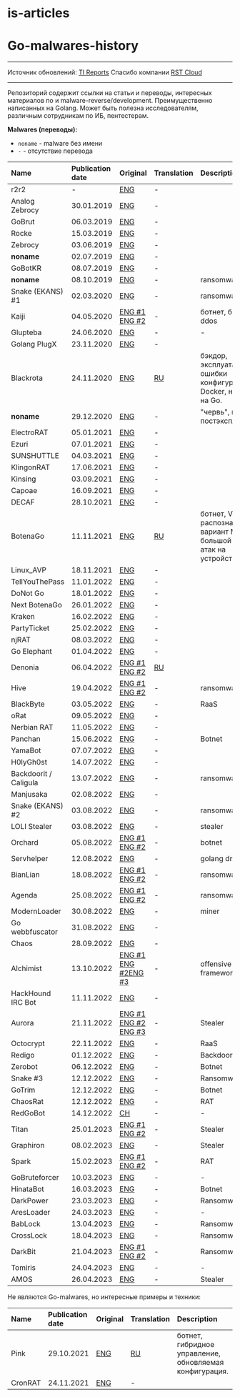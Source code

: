 # is-articles
# Go-malwares-history

---
Источник обновлений: [TI Reports](https://t.me/aptreports)
Спасибо компании [RST Cloud](https://www.rstcloud.com/)

---

Репозиторий содержит ссылки на статьи и переводы, интересных материалов по и malware-reverse/development. Преимущественно 
написанных на Golang. Может быть полезна исследователям, различным сотрудникам по ИБ, пентестерам.

**Malwares (переводы):**
* ```noname``` - malware без имени 
* ```-``` - отсутствие перевода


| Name           | Publication date | Original | Translation                               | Description                |
|:---------------|:-----------------| :------- |:------------------------------------------| :------------------------- |
| r2r2 			 | -       			| [ENG](https://www.guardicore.com/labs/operation-prowli-traffic-manipulation-cryptocurrency-mining/) | -                                         ||
| Analog Zebrocy | 30.01.2019       | [ENG](https://blog.malwarebytes.com/threat-analysis/2019/01/analyzing-new-stealer-written-golang/) | -                                         ||
| GoBrut 		 | 06.03.2019       | [ENG](https://www.fortinet.com/blog/threat-research/new-stealth-worker-campaign-creates-a-multi-platform-army-of-bru) | -                                         ||
| Rocke 		 | 15.03.2019       | [ENG](https://www.anomali.com/blog/rocke-evolves-its-arsenal-with-a-new-malware-family-written-in-golang) | - ||
| Zebrocy        | 03.06.2019       | [ENG](https://securelist.com/zebrocys-multilanguage-malware-salad/90680/) | -                                         ||
| <b>noname</b>  | 02.07.2019       | [ENG](https://www.f5.com/labs/articles/threat-intelligence/new-golang-malware-is-spreading-via-multiple-exploits-to-mine-mo) | -                                         ||
| GoBotKR		 | 08.07.2019       | [ENG](https://www.welivesecurity.com/2019/07/08/south-korean-users-backdoor-torrents/) | -                                         ||
| <b>noname</b>		 | 08.10.2019       | [ENG](https://www.fortinet.com/blog/threat-research/new-golang-ransomware-targeting-linux-systems) | -                                         |ransomware|
| Snake (EKANS) #1| 02.03.2020       | [ENG](https://www.dragos.com/blog/industry-news/ekans-ransomware-and-ics-operations/) | -                                         |ransomware|
| Kaiji   		 | 04.05.2020       | [ENG #1](https://www.intezer.com/blog/research/kaiji-new-chinese-linux-malware-turning-to-golang/) [ENG #2](https://sysdig.com/blog/chaos-malware-persistence-evasion-techniques)| -                                         |ботнет, брут ssh, ddos|
| Glupteba       | 24.06.2020       | [ENG](https://news.sophos.com/en-us/2020/06/24/glupteba-report/) | -                                         | - |
| Golang PlugX   | 23.11.2020       | [ENG](https://www.proofpoint.com/us/blog/threat-insight/ta416-goes-ground-and-returns-golang-plugx-malware-loader) | -                                         ||
| Blackrota      | 24.11.2020       | [ENG](https://blog.netlab.360.com/blackrota-a-heavily-obfuscated-backdoor-written-in-go/) | [RU](./translations/malware/blackrota.md) |бэкдор, эксплуатация ошибки конфигурации Docker, написан на Go. |
| <b>noname</b>  | 29.12.2020       | [ENG](https://www.intezer.com/blog/research/new-golang-worm-drops-xmrig-miner-on-servers/) | - |"червь", майнер, постэксплуатация. |
| ElectroRAT     | 05.01.2021       | [ENG](https://www.intezer.com/blog/research/operation-electrorat-attacker-creates-fake-companies-to-drain-your-crypto-wallets/) | -                                         ||
| Ezuri          | 07.01.2021       | [ENG](https://www.bleepingcomputer.com/news/security/linux-malware-authors-use-ezuri-golang-crypter-for-zero-detection/) | -                                         ||
| SUNSHUTTLE     | 04.03.2021       | [ENG](https://www.mandiant.com/resources/blog/sunshuttle-second-stage-backdoor-targeting-us-based-entity) | -                                         ||
| KlingonRAT     | 17.06.2021       | [ENG](https://www.intezer.com/blog/malware-analysis/klingon-rat-holding-on-for-dear-life/) | -                                         ||
| Kinsing        | 03.09.2021       | [ENG](https://www.cyberark.com/resources/threat-research-blog/kinsing-the-malware-with-two-faces) | -                                         ||
| Capoae         | 16.09.2021       | [ENG](https://www.akamai.com/blog/security/capoae-malware-ramps-up-uses-multiple-vulnerabilities-and-tactics-to-spread) | -                                         ||
| DECAF          | 28.10.2021       | [ENG](https://blog.morphisec.com/decaf-ransomware-a-new-golang-threat-makes-its-appearance)      | -                                         ||
| BotenaGo       | 11.11.2021       | [ENG](https://cybersecurity.att.com/blogs/labs-research/att-alien-labs-finds-new-golang-malwarebotenago-targeting-millions-of-routers-and-iot-devices-with-more-than-30-exploits) | [RU](./translations/malware/botenago.md)  | ботнет, VT распознается как вариант Mirai, большой вектор атак на устройства. |
| Linux_AVP      | 18.11.2021       | [ENG](https://sansec.io/research/ecommerce-malware-linux-avp) | -                                         ||
| TellYouThePass | 11.01.2022       | [ENG](https://www.crowdstrike.com/blog/tellyouthepass-ransomware-analysis-reveals-modern-reinterpretation-using-golang/) | -                                         | |
| DoNot Go       | 18.01.2022       | [ENG](https://www.welivesecurity.com/2022/01/18/donot-go-do-not-respawn/) | -                                         | |
| Next BotenaGo  | 26.01.2022       | [ENG](https://cybersecurity.att.com/blogs/labs-research/botenago-strike-again-malware-source-code-uploaded-to-github) | -                                         | |
| Kraken         | 16.02.2022       | [ENG](https://www.zerofox.com/blog/meet-kraken-a-new-golang-botnet-in-development/) | -                                         | |
| PartyTicket    | 25.02.2022       | [ENG](https://www.zscaler.com/blogs/security-research/technical-analysis-partyticket-ransomware) |-||
| njRAT    		 | 08.03.2022       | [ENG](https://asec.ahnlab.com/en/32450/) |-||
| Go Elephant    | 01.04.2022       | [ENG](https://blog.malwarebytes.com/threat-intelligence/2022/04/new-uac-0056-activity-theres-a-go-elephant-in-the-room/) | -                                         | |
| Denonia        | 06.04.2022       | [ENG #1](https://www.cadosecurity.com/cado-discovers-denonia-the-first-malware-specifically-targeting-lambda/) [ENG #2](https://www.cadosecurity.com/quick-update-on-recent-denonia-samples/)| [RU](./translations/malware/denonia.md)                                         | |
| Hive           | 19.04.2022       | [ENG #1](https://www.cadosecurity.com/cado-discovers-denonia-the-first-malware-specifically-targeting-lambda/) [ENG #2](https://www.avertium.com/resources/threat-reports/an-update-on-hive-ransomware)| - | ransomware |
| BlackByte      | 03.05.2022       | [ENG](https://www.zscaler.com/blogs/security-research/analysis-blackbyte-ransomwares-go-based-variants) |-| RaaS  |
| oRat           | 09.05.2022       | [ENG](https://www.sentinelone.com/blog/from-the-front-lines-unsigned-macos-orat-malware-gambles-for-the-win/) | -                                         ||
| Nerbian RAT    | 11.05.2022       | [ENG](https://www.proofpoint.com/us/blog/threat-insight/nerbian-rat-using-covid-19-themes-features-sophisticated-evasion-techniques) | -                                         ||
| Panchan        | 15.06.2022       | [ENG](https://www.akamai.com/blog/security/new-p2p-botnet-panchan) |-| Botnet  |
| YamaBot        | 07.07.2022       | [ENG](https://blogs.jpcert.or.jp/en/2022/07/yamabot.html) |-|   |
| H0lyGh0st      | 14.07.2022       | [ENG](https://www.microsoft.com/security/blog/2022/07/14/north-korean-threat-actor-targets-small-and-midsize-businesses-with-h0lygh0st-ransomware/) |-|   |
| Backdoorit / Caligula | 13.07.2022       | [ENG](https://decoded.avast.io/davidalvarez/go-malware-on-the-rise/) |-| ransomware |
| Manjusaka      | 02.08.2022       | [ENG](https://blog.talosintelligence.com/2022/08/manjusaka-offensive-framework.html) |-| |
| Snake (EKANS) #2| 03.08.2022       | [ENG](https://www.0ffset.net/reverse-engineering/analysing-snake-ransomware/) |-| ransomware |
| LOLI Stealer   | 03.08.2022       |[ENG](https://blog.cyble.com/2022/08/03/loli-stealer-golang-based-infostealer-spotted-in-the-wild/)  |-| stealer|
| Orchard        | 05.08.2022       | [ENG #1](https://blog.netlab.360.com/a-new-botnet-orchard-generates-dga-domains-with-bitcoin-transaction-information/) [ENG #2](https://blog.netlab.360.com/a-new-botnet-orchard-generates-dga-domains-with-bitcoin-transaction-information/)|-| botnet |
| Servhelper     | 12.08.2022       | [ENG](https://blog.talosintelligence.com/2021/08/raccoon-and-amadey-install-servhelper.html) |-| golang dropper |
| BianLian       | 18.08.2022       | [ENG #1](https://blog.cyble.com/2022/08/18/bianlian-new-ransomware-variant-on-the-rise/) [ENG #2](https://www.avertium.com/resources/threat-reports/bianlian-ransomware-changes-faces)|-| ransomware |
| Agenda         | 25.08.2022       | [ENG #1](https://www.trendmicro.com/en_us/research/22/h/new-golang-ransomware-agenda-customizes-attacks.html) [ENG #2](https://www.trendmicro.com/en_us/research/22/l/agenda-ransomware-uses-rust-to-target-more-vital-industries.html)|-| ransomware |
| ModernLoader   | 30.08.2022       | [ENG](https://blog.talosintelligence.com/2022/08/modernloader-delivers-multiple-stealers.html) |-| miner |
| Go webbfuscator | 31.08.2022       | [ENG](https://www.securonix.com/blog/golang-attack-campaign-gowebbfuscator-leverages-office-macros-and-james-webb-images-to-infect-systems) |-| |
| Chaos | 28.09.2022       | [ENG](https://blog.lumen.com/chaos-is-a-go-based-swiss-army-knife-of-malware/) |-| |
| Alchimist | 13.10.2022       | [ENG #1](https://blog.talosintelligence.com/alchimist-offensive-framework/) [ENG #2](https://socradar.io/new-alchimist-framework-targets-windows-macos-and-linux-systems)[ENG #3](http://blog.talosintelligence.com/2022/10/alchimist-offensive-framework.html)|-| offensive framework|
| HackHound IRC Bot | 11.11.2022       | [ENG](https://asec.ahnlab.com/en/41806/) |-| |
| Aurora | 21.11.2022       | [ENG #1](https://blog.sekoia.io/aurora-a-rising-stealer-flying-under-the-radar/) [ENG #2](https://d01a.github.io/aurora-stealer/) [ENG #3](https://blog.cyble.com/2023/01/18/aurora-a-stealer-using-shapeshifting-tactics)|-| Stealer |
| Octocrypt | 22.11.2022       | [ENG](https://blog.cyble.com/2022/11/18/axlocker-octocrypt-and-alice-leading-a-new-wave-of-ransomware-campaigns/) |-| RaaS |
| Redigo | 01.12.2022       | [ENG](https://blog.aquasec.com/redigo-redis-backdoor-malware) |-| Backdoor |
| Zerobot | 06.12.2022       | [ENG](https://www.fortinet.com/blog/threat-research/zerobot-new-go-based-botnet-campaign-targets-multiple-vulnerabilities) |-| Botnet |
| Snake #3 | 12.12.2022       | [ENG](https://www.0ffset.net/reverse-engineering/analysing-snake-ransomware/) |-| Ransomware |
| GoTrim | 12.12.2022       | [ENG](https://www.fortinet.com/blog/threat-research/gotrim-go-based-botnet-actively-brute-forces-wordpress-websites) |-| Botnet |
| ChaosRat | 12.12.2022       | [ENG](https://www.trendmicro.com/en_us/research/22/l/linux-cryptomining-enhanced-via-chaos-rat-.html) |-| RAT |
| RedGoBot | 14.12.2022       | [CH](https://mp.weixin.qq.com/s/4iTA4LBNEnOQ5T5AcvZCCA) |-| - |
| Titan | 25.01.2023       | [ENG #1](https://www.uptycs.com/blog/titan-stealer-telegram-malware-campaign) [ENG #2](https://blog.cyble.com/2023/01/25/titan-stealer-the-growing-use-of-golang-among-threat-actors/) |-| Stealer |
| Graphiron | 08.02.2023       | [ENG](https://symantec-enterprise-blogs.security.com/blogs/threat-intelligence/nodaria-ukraine-infostealer) |-| Stealer |
| Spark | 15.02.2023       | [ENG #1](https://www.sentinelone.com/labs/dragonspark-attacks-evade-detection-with-sparkrat-and-golang-source-code-interpretation/) [ENG #2](https://blog.phylum.io/phylum-discovers-go-based-rat-spark-being-distributed-on-pypi) |-| RAT |
| GoBruteforcer | 10.03.2023       | [ENG](https://unit42.paloaltonetworks.com/gobruteforcer-golang-botnet/) |-| - |
| HinataBot | 16.03.2023       | [ENG](https://www.akamai.com/blog/security-research/hinatabot-uncovering-new-golang-ddos-botnet) |-| Botnet |
| DarkPower | 23.03.2023       | [ENG](https://www.trellix.com/en-us/about/newsroom/stories/research/shining-light-on-dark-power.html) |-| Ransomware |
| AresLoader | 24.03.2023       | [ENG](https://intel471.com/blog/new-loader-on-the-bloc-aresloader) |-| - |
| BabLock | 13.04.2023       | [ENG](https://www.group-ib.com/blog/bablock-ransomware/) |-| Ransomware |
| CrossLock | 18.04.2023       | [ENG](https://blog.cyble.com/2023/04/18/crosslock-ransomware-emerges-new-golang-based-malware-on-the-horizon/) |-| Ransomware |
| DarkBit | 21.04.2023       | [ENG #1](https://blogs.blackberry.com/en/2023/02/darkbit-ransomware-targets-israel) [ENG #2](https://labs.k7computing.com/index.php/muddywater-back-with-darkbit/) |-| Ransomware |
| Tomiris | 24.04.2023       | [ENG](https://securelist.com/tomiris-called-they-want-their-turla-malware-back/109552/) |-| - |
| AMOS | 26.04.2023       | [ENG](https://blog.cyble.com/2023/04/26/threat-actor-selling-new-atomic-macos-amos-stealer-on-telegram/) |-| Stealer |

Не являются Go-malwares, но интересные примеры и техники:

| Name | Publication date | Original | Translation                               | Description                |
|:-----|:-----------------| :------- |:------------------------------------------| :------------------------- |
| Pink | 29.10.2021       | [ENG](https://blog.netlab.360.com/pink-en/) | [RU](./translations/malware/pink.md)      |ботнет, гибридное управление, обновляемая конфигурация. |
| CronRAT        | 24.11.2021       | [ENG](https://sansec.io/research/cronrat) | -                                         ||
